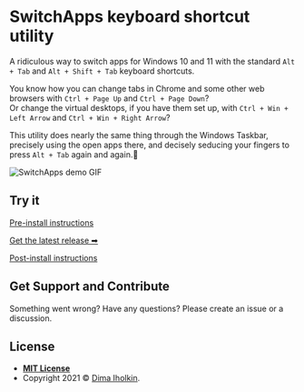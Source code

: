 # SwitchApps keyboard shortcut utility

A ridiculous way to switch apps for Windows 10 and 11 with the standard `Alt + Tab` and `Alt + Shift + Tab` keyboard shortcuts.

You know how you can change tabs in Chrome and some other web browsers with `Ctrl + Page Up` and `Ctrl + Page Down`?  
Or change the virtual desktops, if you have them set up, with `Ctrl + Win + Left Arrow` and `Ctrl + Win + Right Arrow`?

This utility does nearly the same thing through the Windows Taskbar, precisely using the open apps there, and decisely seducing your fingers to press `Alt + Tab` again and again.🤤

![SwitchApps demo GIF](/../assets/readme/demo.gif?raw=true "SwitchApps demo GIF")  

## Try it

[Pre-install instructions](/_docs/Pre-Install.md)

[Get the latest release ➡](https://github.com/dima-iholkin/SwitchApps/releases/latest)

[Post-install instructions](/_docs/Post-Install.md)

## Get Support and Contribute

Something went wrong? Have any questions? Please create an issue or a discussion.

## License

* **[MIT License](http://opensource.org/licenses/mit-license.php)**
* Copyright 2021 © <a href="https://github.com/dima-iholkin" target="_blank">Dima Iholkin</a>.
